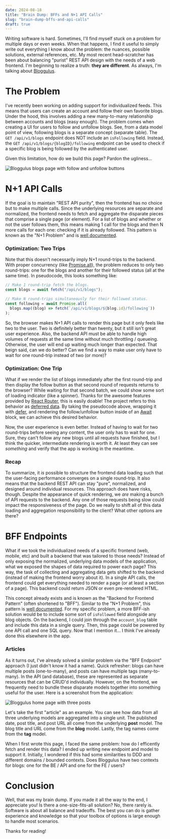 ```yaml
---
date: 2024-08-18
title: "Brain Dump: BFFs and N+1 API Calls"
slug: "brain-dump-bffs-and-api-calls"
draft: true
---
```


Writing software is hard.
Sometimes, I'll find myself stuck on a problem for multiple days or even weeks.
When that happens, I find it useful to simply write out everything I know about the problem: the nuances, possible solutions, external references, etc.
My most recent head-scratcher has been about balancing "purist" REST API design with the needs of a web frontend.
I'm beginning to realize a truth: **they are different**.
As always, I'm talking about [Bloggulus](https://bloggulus.com).

# The Problem

I've recently been working on adding support for individualized feeds.
This means that users can create an account and follow their own favorite blogs.
Under the hood, this involves adding a new many-to-many relationship between accounts and blogs (easy enough).
The problem comes when creating a UI for users to follow and unfollow blogs.
See, from a data model point of view, following blogs is a separate concept (separate table).
The `GET /api/v1/blogs` endpoint does NOT include an `isFollowing` field.
Instead, the `GET /api/v1/blogs/{blogID}/following` endpoint can be used to check if a specific blog is being followed by the authenticated user.

Given this limitation, how do we build this page?
Pardon the ugliness...

![Bloggulus blogs page with follow and unfollow buttons](/images/20240818/blogs.webp)

# N+1 API Calls

If the goal is to maintain "REST API purity", then the frontend has no choice but to make multiple calls.
Since the underlying resources are separate and normalized, the frontend needs to fetch and aggregate the disparate pieces that comprise a single page (or element).
For a list of blogs and whether or not the user follows them, this means making 1 call for the blogs and then N more calls for each one: checking if it is already followed.
This pattern is known as the "N+1 Problem" and is [well documented](https://www.infoq.com/articles/N-Plus-1/).

### Optimization: Two Trips

Note that this doesn't necessarily imply N+1 round-trips to the backend.
With proper concurrency (like [Promise.all](https://developer.mozilla.org/en-US/docs/Web/JavaScript/Reference/Global_Objects/Promise/all)), the problem reduces to only two round-trips: one for the blogs and another for their followed status (all at the same time).
In pseudocode, this looks something like:

```ts
// Make 1 round-trip fetch the blogs.
const blogs = await fetch("/api/v1/blogs");

// Make N round-trips simultaneously for their followed status.
const following = await Promise.all(
  blogs.map((blog) => fetch(`/api/v1/blogs/${blog.id}/following`))
);
```

So, the browser makes N+1 API calls to render this page but it only feels like two to the user.
Two is definitely better than twenty, but it still isn't great user experience.
Also, the backend API must be able to handle high volumes of requests at the same time without much throttling / queueing.
Otherwise, the user will end up waiting much longer than expected.
That beign said, can we do better?
Can we find a way to make user only have to wait for one round-trip instead of two (or more)?

### Optimization: One Trip

What if we render the list of blogs immediately after the first round-trip and then display the follow button as that second round of requests returns to the browser?
While waiting for that second batch, we could show some sort of loading indicator (like a spinner).
Thanks for the awesome features provided by [React Router](https://reactrouter.com/en/main), this is easily doable!
The project refers to this behavior as [deferred data](https://reactrouter.com/en/main/guides/deferred).
By taking the pseudocode above, wrapping it with [defer](https://reactrouter.com/en/main/utils/defer), and rendering the follow/unfollow button inside of an [Await](https://reactrouter.com/en/main/components/await) block, we can achieve this desired behavior.

Now, the user experience is even better.
Instead of having to wait for two round-trips before seeing any content, the user only has to wait for one.
Sure, they can't follow any new blogs until all requests have finished, but I think the quicker, intermediate rendering is worth it.
At least they can see _something_ and verify that the app is working in the meantime.

### Recap

To summarize, it _is_ possible to structure the frontend data loading such that the user-facing performance converges on a single round-trip.
It also means that the backend REST API can stay "pure", normalized, and designed around individual resources.
This approach does have risks, though.
Despite the appearance of quick rendering, we _are_ making a bunch of API requests to the backend.
Any one of those requests being slow could impact the responsiveness of the page.
Do we really to shift all of this data loading and aggregation responsibility to the client?
What other options are there?

# BFF Endpoints

What if we took the individualized needs of a specific frontend (web, mobile, etc) and built a backend that was tailored to those needs?
Instead of only exposing the normalized, underlying data models of the application, what we exposed the shapes of data required to power each page?
This way, the task of collecting and aggregating data gets shifted to the backend (instead of making the frontend worry about it).
In a single API calls, the frontend could get everything needed to render a page (or at least a section of a page).
This backend could return JSON or even pre-rendered HTML.

This concept already exists and is known as the "Backend for Frontend Pattern" (often shortened to "BFF").
Similar to the "N+1 Problem", this pattern is [well documented](https://samnewman.io/patterns/architectural/bff/).
For my specific problem, a more BFF-ish solution would be to include some sort of `isFollowed` field alongside any blog objects.
On the backend, I could join through the `account_blog` table and include this data in a single query.
Then, this page could be powered by one API call and one SQL query.
Now that I mention it... I think I've already done this elsewhere in the app.

### Articles

As it turns out, I've already solved a similar problem via the "BFF Endpoint" approach (I just didn't know it had a name).
Quick refresher: blogs can have multiple posts (one-to-many), and posts can have multiple tags (many-to-many).
In the API (and database), these are represented as separate resources that can be CRUD'd individually.
However, on the frontend, we frequently need to bundle these disparate models together into something useful for the user.
Here is a screenshot from the application:

![Bloggulus home page with three posts](/images/20240818/bloggulus.webp)

Let's take the first "article" as an example.
You can see how data from all three underlying models are aggregated into a single unit.
The published date, post title, and post URL all come from the underlying **post** model.
The blog title and URL come from the **blog** model.
Lastly, the tag names come from the **tag** model.

When I first wrote this page, I faced the same problem: how do I efficently fetch and render this data?
I ended up writing new endpoint and model to support it.
Initially, I wondered if this had some similarities to DDD and different domains / bounded contexts.
Does Bloggulus have two contexts for blogs: one for the BE / API and one for the FE / users?

# Conclusion

Well, that was my brain dump.
If you made it all the way to the end, I appreciate you!
Is there a one-size-fits-all solution?
No, there rarely is.
Software is about all balance and tradeoffs.
The best you can do is gather experience and knowledge so that your toolbox of options is large enough to handle most scenarios.

Thanks for reading!
